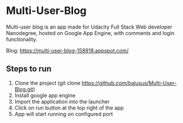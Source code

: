 # Multi-User-Blog
Multi-user blog is an app made for Udacity Full Stack Web developer Nanodegree, hosted on Google App Engine, with comments and login functionality.

Blog: https://multi-user-blog-158918.appspot.com/

## Steps to run

  1. Clone the project (git clone https://github.com/balusus/Multi-User-Blog.git)
  2. Install google app engine
  3. Import the application into the launcher
  4. Click on run button at the top right of the app
  5. App will start running on configured port
